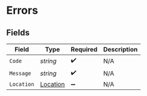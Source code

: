 # Errors


## Fields

| Field                                       | Type                                        | Required                                    | Description                                 |
| ------------------------------------------- | ------------------------------------------- | ------------------------------------------- | ------------------------------------------- |
| `Code`                                      | *string*                                    | :heavy_check_mark:                          | N/A                                         |
| `Message`                                   | *string*                                    | :heavy_check_mark:                          | N/A                                         |
| `Location`                                  | [Location](../../Models/Errors/Location.md) | :heavy_minus_sign:                          | N/A                                         |